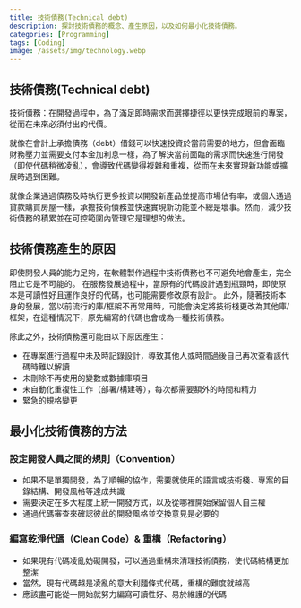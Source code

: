 ```yaml
---
title: 技術債務(Technical debt)
description: 探討技術債務的概念、產生原因，以及如何最小化技術債務。
categories: [Programming]
tags: [Coding]
image: /assets/img/technology.webp
---
```

## 技術債務(Technical debt)
技術債務：在開發過程中，為了滿足即時需求而選擇捷徑以更快完成眼前的專案，從而在未來必須付出的代價。

就像在會計上承擔債務（debt）借錢可以快速投資於當前需要的地方，但會面臨財務壓力並需要支付本金加利息一樣，為了解決當前面臨的需求而快速進行開發（即使代碼稍微凌亂），會導致代碼變得複雜和重複，從而在未來實現新功能或擴展時遇到困難。

就像企業通過債務及時執行更多投資以開發新產品並提高市場佔有率，或個人通過貸款購買房屋一樣，承擔技術債務並快速實現新功能並不總是壞事。然而，減少技術債務的積累並在可控範圍內管理它是理想的做法。

## 技術債務產生的原因
即使開發人員的能力足夠，在軟體製作過程中技術債務也不可避免地會產生，完全阻止它是不可能的。
在服務發展過程中，當原有的代碼設計遇到瓶頸時，即使原本是可讀性好且運作良好的代碼，也可能需要修改原有設計。
此外，隨著技術本身的發展，當以前流行的庫/框架不再常用時，可能會決定將技術棧更改為其他庫/框架，在這種情況下，原先編寫的代碼也會成為一種技術債務。

除此之外，技術債務還可能由以下原因產生：
- 在專案進行過程中未及時記錄設計，導致其他人或時間過後自己再次查看該代碼時難以解讀
- 未刪除不再使用的變數或數據庫項目
- 未自動化重複性工作（部署/構建等），每次都需要額外的時間和精力
- 緊急的規格變更

## 最小化技術債務的方法
### 設定開發人員之間的規則（Convention）
- 如果不是單獨開發，為了順暢的協作，需要就使用的語言或技術棧、專案的目錄結構、開發風格等達成共識
- 需要決定在多大程度上統一開發方式，以及從哪裡開始保留個人自主權
- 通過代碼審查來確認彼此的開發風格並交換意見是必要的

### 編寫乾淨代碼（Clean Code）& 重構（Refactoring）
- 如果現有代碼凌亂妨礙開發，可以通過重構來清理技術債務，使代碼結構更加整潔
- 當然，現有代碼越是凌亂的意大利麵條式代碼，重構的難度就越高
- 應該盡可能從一開始就努力編寫可讀性好、易於維護的代碼
